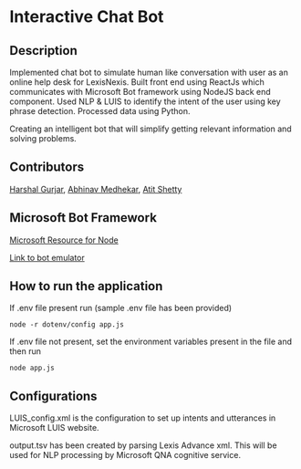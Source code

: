 # Interactive Chat Bot

## Description
Implemented chat bot to simulate human like conversation with user as an online help desk for LexisNexis. Built front end using ReactJs which communicates with Microsoft Bot framework using NodeJS back end component. Used NLP & LUIS to identify the intent of the user using key phrase detection. Processed data using Python.

Creating an intelligent bot that will simplify getting relevant information and solving problems.

## Contributors

[Harshal Gurjar](hkgurjar@ncsu.edu), [Abhinav Medhekar](amedhek@ncsu.edu), [Atit Shetty](atit.shetty@gmail.com)

## Microsoft Bot Framework

[Microsoft Resource for Node](https://docs.microsoft.com/en-us/bot-framework/nodejs/bot-builder-nodejs-quickstart)

[Link to bot emulator](https://github.com/Microsoft/BotFramework-Emulator/releases/tag/v3.5.31)

## How to run the application

If .env file present run (sample .env file has been provided)

```node -r dotenv/config app.js```

If .env file not present, set the environment variables present in the file and then run

```node app.js```

## Configurations

LUIS_config.xml is the configuration to set up intents and utterances in Microsoft LUIS website.

output.tsv has been created by parsing Lexis Advance xml. This will be used for NLP processing by Microsoft QNA cognitive service.



